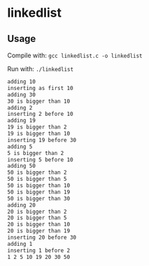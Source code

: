 # linkedlist

Usage
-----
Compile with: ```gcc linkedlist.c -o linkedlist```

Run with: ```./linkedlist```

```bash
adding 10
inserting as first 10
adding 30
30 is bigger than 10
adding 2
inserting 2 before 10
adding 19
19 is bigger than 2
19 is bigger than 10
inserting 19 before 30
adding 5
5 is bigger than 2
inserting 5 before 10
adding 50
50 is bigger than 2
50 is bigger than 5
50 is bigger than 10
50 is bigger than 19
50 is bigger than 30
adding 20
20 is bigger than 2
20 is bigger than 5
20 is bigger than 10
20 is bigger than 19
inserting 20 before 30
adding 1
inserting 1 before 2
1 2 5 10 19 20 30 50
```
